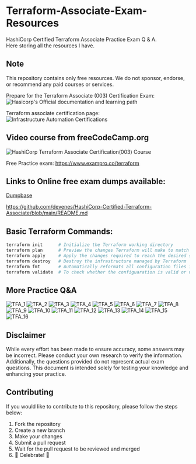 # Terraform-Associate-Exam-Resources
HashiCorp Certified Terraform Associate Practice Exam Q &amp; A.        
Here storing all the resources I have.       

## Note
This repository contains only free resources. We do not sponsor, endorse, or recommend any paid courses or services.        

Prepare for the Terraform Associate (003) Certification Exam: ![Hasicorp's Official documentation and learning path](https://developer.hashicorp.com/terraform/tutorials/certification-003)

Terraform associate certification page: ![Infrastructure
Automation Certifications](https://developer.hashicorp.com/certifications/infrastructure-automation)          


## Video course from freeCodeCamp.org 

![HashiCorp Terraform Associate Certification(003) Course](https://youtu.be/SPcwo0Gq9T8?si=NifxLMAkfI1WVRjM)       

Free Practice exam: https://www.exampro.co/terraform

## Links to Online free exam dumps available:       
[Dumpbase](https://www.dumpsbase.com/freedumps/ta-003-p-exam-dumps-v12-02-are-available-with-the-most-updated-exam-questions-check-ta-003-p-free-dumps-part-1-q1-q40-first.html)            

https://github.com/devenes/HashiCorp-Certified-Terraform-Associate/blob/main/README.md             

## Basic Terraform Commands:    

```bash
terraform init      # Initialize the Terraform working directory
terraform plan      # Preview the changes Terraform will make to match your configuration
terraform apply     # Apply the changes required to reach the desired state
terraform destroy   # Destroy the infrastructure managed by Terraform
terraform fmt       # Automatically reformats all configuration files in the current directory according to HashiCorp's recommended style.
terraform validate  # To check whether the configuaration is valid or not
```

## More Practice Q&A

![TFA_1](./More_TFA_questions/TFA_1.png)
![TFA_2](./More_TFA_questions/TFA_2.png)
![TFA_3](./More_TFA_questions/TFA_3.png)
![TFA_4](./More_TFA_questions/TFA_4.png)
![TFA_5](./More_TFA_questions/TFA_5.png)
![TFA_6](./More_TFA_questions/TFA_6.png)
![TFA_7](./More_TFA_questions/TFA_7.png)
![TFA_8](./More_TFA_questions/TFA_8.png)
![TFA_9](./More_TFA_questions/TFA_9.png)
![TFA_10](./More_TFA_questions/TFA_10.png)
![TFA_11](./More_TFA_questions/TFA_11.png)
![TFA_12](./More_TFA_questions/TFA_12.png)
![TFA_13](./More_TFA_questions/TFA_13.png)
![TFA_14](./More_TFA_questions/TFA_14.png)
![TFA_15](./More_TFA_questions/TFA_15.png)
![TFA_16](./More_TFA_questions/TFA_16.png)          


## Disclaimer

While every effort has been made to ensure accuracy, some answers may be incorrect. Please conduct your own research to verify the information. Additionally, the questions provided do not represent actual exam questions. This document is intended solely for testing your knowledge and enhancing your practice.



## Contributing

If you would like to contribute to this repository, please follow the steps below:

1. Fork the repository
2. Create a new branch
3. Make your changes
4. Submit a pull request
5. Wait for the pull request to be reviewed and merged
6. :tada: Celebrate! :tada:
